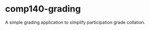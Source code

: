 comp140-grading
===============

A simple grading application to simplify participation grade collation.
